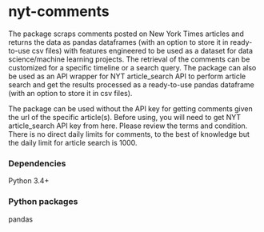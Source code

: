 # nyt-comments
The package scraps comments posted on New York Times articles and returns the data as pandas dataframes (with an option to store it in ready-to-use csv files) with features engineered to be used as a dataset for data science/machine learning projects. The retrieval of the comments can be customized for a specific timeline or a search query. The package can also be used as an API wrapper for NYT article_search API to perform article search and get the results processed as a ready-to-use pandas dataframe (with an option to store it in csv files). 

The package can be used without the API key for getting comments given the url of the specific article(s). Before using, you will need to get NYT article_search API key from here. Please review the terms and condition. There is no direct daily limits for comments, to the best of knowledge but the daily limit for article search is 1000. 

### Dependencies
Python 3.4+


### Python packages
pandas

